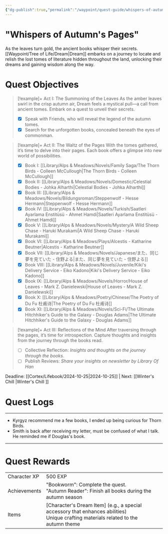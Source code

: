 ```yaml
---
{"dg-publish":true,"permalink":"/waypoint/quest-guide/whispers-of-autumn-s-pages/","tags":["Quests"]}
---
```


# "Whispers of Autumn's Pages"

   As the leaves turn gold, the ancient books whisper their secrets. [[Waypoint/Tree of Life/Dream\|Dream]] embarks on a journey to locate and relish the lost tomes of literature hidden throughout the land, unlocking their dreams and gaining wisdom along the way.
   
# Quest Objectives

> [!example]+ Act I: The Summoning of the Leaves
>    As the amber leaves swirl in the crisp autumn air, Dream feels a mystical pull—a call from ancient tomes. Embark on a quest to unveil their secrets. 
>- [x] Speak with Friends, who will reveal the legend of the autumn tomes.
>- [x] Search for the unforgotten books, concealed beneath the eyes of commonman.

> [!example]+ Act II: The Waltz of the Pages
>    With the tomes gathered, it’s time to delve into their pages. Each book offers a glimpse into new world of possibilities.
>- [x] Book I: [[Library/Alps & Meadows/Novels/Family Saga/The Thorn Birds - Colleen McCullough\|The Thorn Birds - Colleen McCullough]]
>- [x] Book II: [[Library/Alps & Meadows/Novels/Domestic/Celestial Bodies - Johka Alharthi\|Celestial Bodies - Johka Alharthi]]
>- [x] Book III: [[Library/Alps & Meadows/Novels/Bildungsroman/Steppenwolf - Hesse Hermann\|Steppenwolf - Hesse Hermann]]
>- [x] Book IV: [[Library/Alps & Meadows/Novels/Turkish/Saatleri Ayarlama Enstitüsü - Ahmet Hamdi\|Saatleri Ayarlama Enstitüsü - Ahmet Hamdi]]
>- [x] Book V: [[Library/Alps & Meadows/Novels/Mystery/A Wild Sheep Chase - Haruki Murakami\|A Wild Sheep Chase - Haruki Murakami]]
>- [x] Book VI: [[Library/Alps & Meadows/Plays/Alcestis - Katharine Beutner\|Alcestis - Katharine Beutner]]
>- [x] Book VII: [[Library/Alps & Meadows/Novels/Japanese/また、同じ夢を見ていた - 住野よる\|また、同じ夢を見ていた - 住野よる]]
>- [x] Book VIII: [[Library/Alps & Meadows/Novels/Juvenile/Kiki's Delivery Service - Eiko Kadono\|Kiki's Delivery Service - Eiko Kadono]]
>- [x] Book IX: [[Library/Alps & Meadows/Novels/Horror/House of Leaves - Mark Z. Danielewski\|House of Leaves - Mark Z. Danielewski]]
>- [x] Book X: [[Library/Alps & Meadows/Poetry/Chinese/The Poetry of Du Fu  杜甫诗\|The Poetry of Du Fu  杜甫诗]]
>- [x] Book XI: [[Library/Alps & Meadows/Novels/Sci-Fi/The Ultimate Hitchhiker's Guide to the Galaxy - Douglas Adams\|The Ultimate Hitchhiker's Guide to the Galaxy - Douglas Adams]] 

>[!example]+ Act III: Reflections of the Mind
>    After traversing through the pages, it’s time for introspection. Capture thoughts and insights from the journey through the books read.
>- [ ] Collective Reflection: *Insights and thoughts on the journey through the books.*
>- [ ] Publish Reviews: *Share your insights on newsletter by Library Of Han*

Deadline: [[Cortex/Lifebook/2024-10-25\|2024-10-25]]       | Next: [[Winter's Chill \|Winter's Chill ]]
# Quest Logs 
---
- Kyrgyz recommend me a few books, I ended up being curious for Thorn Birds.
- Smith is back after receiving my letter, must be confused of what I talk. He reminded me if Douglas's book.




---
# Quest Rewards

|              |                                                                                                                                       |     |
| ------------ | ------------------------------------------------------------------------------------------------------------------------------------- | --- |
|  Character XP | 500 EXP                                                                                                                               |     |
| Achievements | "Bookworm": Complete the quest.<br>"Autumn Reader": Finish all books during the autumn season                                         |     |
| Items        | [Character's Dream Item] (e.g., a special accessory that enhances abilities)<br>Unique crafting materials related to the autumn theme |     |
